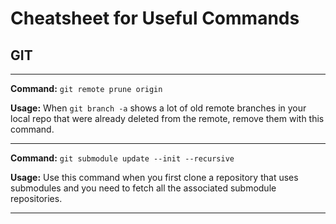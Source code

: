 # Cheatsheet for Useful Commands

## GIT
---
**Command:** ```git remote prune origin```

**Usage:** When ```git branch -a``` shows a lot of old remote branches in your local repo that were already deleted from the remote, remove them with this command.

---

**Command:** ```git submodule update --init --recursive```

**Usage:** Use this command when you first clone a repository that uses submodules and you need to fetch all the associated submodule repositories.

---

